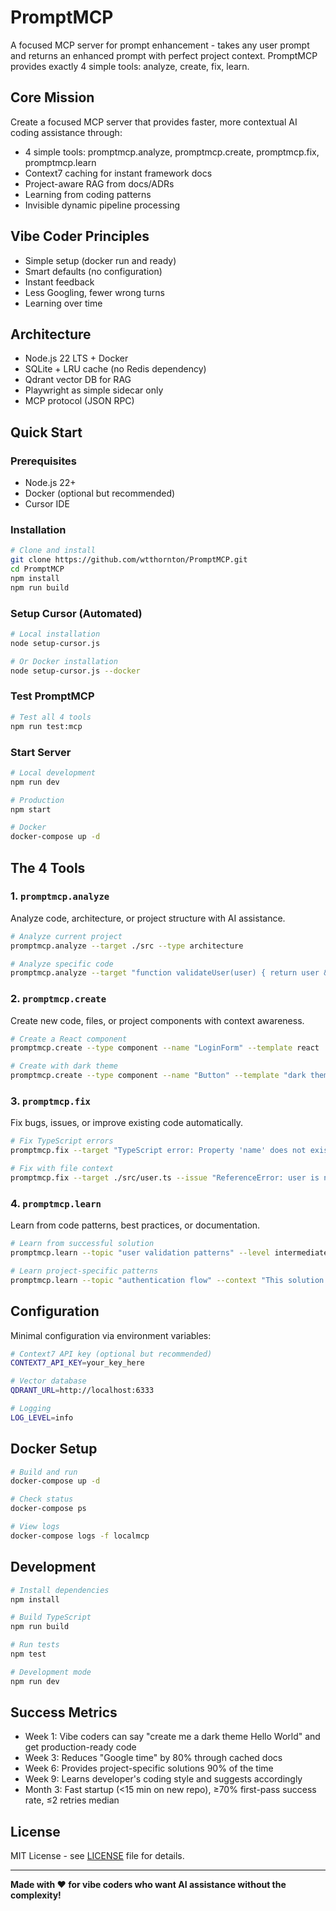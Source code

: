 # PromptMCP

A focused MCP server for prompt enhancement - takes any user prompt and returns an enhanced prompt with perfect project context. PromptMCP provides exactly 4 simple tools: analyze, create, fix, learn.

## Core Mission

Create a focused MCP server that provides faster, more contextual AI coding assistance through:
- 4 simple tools: promptmcp.analyze, promptmcp.create, promptmcp.fix, promptmcp.learn
- Context7 caching for instant framework docs
- Project-aware RAG from docs/ADRs
- Learning from coding patterns
- Invisible dynamic pipeline processing

## Vibe Coder Principles

- Simple setup (docker run and ready)
- Smart defaults (no configuration)
- Instant feedback
- Less Googling, fewer wrong turns
- Learning over time

## Architecture

- Node.js 22 LTS + Docker
- SQLite + LRU cache (no Redis dependency)
- Qdrant vector DB for RAG
- Playwright as simple sidecar only
- MCP protocol (JSON RPC)

## Quick Start

### Prerequisites
- Node.js 22+
- Docker (optional but recommended)
- Cursor IDE

### Installation

```bash
# Clone and install
git clone https://github.com/wtthornton/PromptMCP.git
cd PromptMCP
npm install
npm run build
```

### Setup Cursor (Automated)

```bash
# Local installation
node setup-cursor.js

# Or Docker installation
node setup-cursor.js --docker
```

### Test PromptMCP

```bash
# Test all 4 tools
npm run test:mcp
```

### Start Server

```bash
# Local development
npm run dev

# Production
npm start

# Docker
docker-compose up -d
```

## The 4 Tools

### 1. `promptmcp.analyze`
Analyze code, architecture, or project structure with AI assistance.

```bash
# Analyze current project
promptmcp.analyze --target ./src --type architecture

# Analyze specific code
promptmcp.analyze --target "function validateUser(user) { return user && user.name; }" --type code
```

### 2. `promptmcp.create`
Create new code, files, or project components with context awareness.

```bash
# Create a React component
promptmcp.create --type component --name "LoginForm" --template react

# Create with dark theme
promptmcp.create --type component --name "Button" --template "dark theme React button"
```

### 3. `promptmcp.fix`
Fix bugs, issues, or improve existing code automatically.

```bash
# Fix TypeScript errors
promptmcp.fix --target "TypeScript error: Property 'name' does not exist on type 'User'" --issue "type mismatch"

# Fix with file context
promptmcp.fix --target ./src/user.ts --issue "ReferenceError: user is not defined"
```

### 4. `promptmcp.learn`
Learn from code patterns, best practices, or documentation.

```bash
# Learn from successful solution
promptmcp.learn --topic "user validation patterns" --level intermediate

# Learn project-specific patterns
promptmcp.learn --topic "authentication flow" --context "This solution works perfectly!"
```

## Configuration

Minimal configuration via environment variables:

```bash
# Context7 API key (optional but recommended)
CONTEXT7_API_KEY=your_key_here

# Vector database
QDRANT_URL=http://localhost:6333

# Logging
LOG_LEVEL=info
```

## Docker Setup

```bash
# Build and run
docker-compose up -d

# Check status
docker-compose ps

# View logs
docker-compose logs -f localmcp
```

## Development

```bash
# Install dependencies
npm install

# Build TypeScript
npm run build

# Run tests
npm test

# Development mode
npm run dev
```

## Success Metrics

- Week 1: Vibe coders can say "create me a dark theme Hello World" and get production-ready code
- Week 3: Reduces "Google time" by 80% through cached docs
- Week 6: Provides project-specific solutions 90% of the time
- Week 9: Learns developer's coding style and suggests accordingly
- Month 3: Fast startup (<15 min on new repo), ≥70% first-pass success rate, ≤2 retries median

## License

MIT License - see [LICENSE](LICENSE) file for details.

---

**Made with ❤️ for vibe coders who want AI assistance without the complexity!**